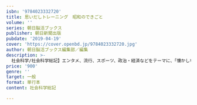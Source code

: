 ```yaml
---
isbn: '9784023332720'
title: 思いだしトレーニング　昭和のできごと
volume: ''
series: 朝日脳活ブックス
publisher: 朝日新聞出版
pubdate: '2019-04-19'
cover: 'https://cover.openbd.jp/9784023332720.jpg'
author: 朝日脳活ブックス編集部／編集
description: >-
  社会科学/社会科学総記】エンタメ、流行、スポーツ、政治・経済などをテーマに、「懐かしい昭和の写真」で歴史的な出来事を振り返るクイズ本。東京オリンピック、力道山、李香蘭、新幹線開業など、見るだけでも楽しい貴重な写真が盛りだくさん。
price: '900'
genre: ''
target: 一般
format: 単行本
content: 社会科学総記

---
```

